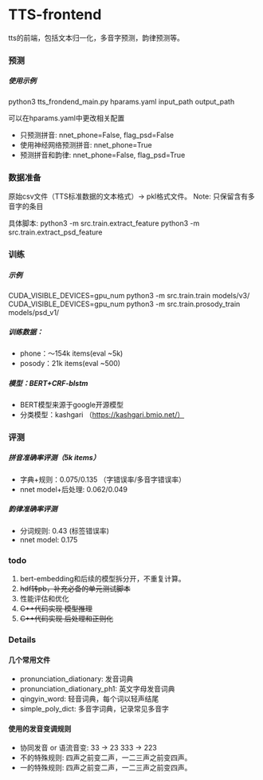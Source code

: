 # TTS-frontend

tts的前端，包括文本归一化，多音字预测，韵律预测等。

### 预测

##### 使用示例
python3 tts_frondend_main.py hparams.yaml input_path output_path

可以在hparams.yaml中更改相关配置
- 只预测拼音: nnet_phone=False, flag_psd=False
- 使用神经网络预测拼音: nnet_phone=True
- 预测拼音和韵律: nnet_phone=False, flag_psd=True

### 数据准备
原始csv文件（TTS标准数据的文本格式）-> pkl格式文件。 Note: 只保留含有多音字的条目

具体脚本:
python3 -m src.train.extract_feature
python3 -m src.train.extract_psd_feature

### 训练

##### 示例
CUDA_VISIBLE_DEVICES=gpu_num python3  -m  src.train.train  models/v3/           
CUDA_VISIBLE_DEVICES=gpu_num python3  -m  src.train.prosody_train  models/psd_v1/       
 
##### 训练数据：
- phone：～154k items(eval ~5k)
- posody：21k items(eval ~500)

##### 模型：BERT+CRF-blstm
- BERT模型来源于google开源模型
- 分类模型：kashgari （https://kashgari.bmio.net/）

### 评测 

##### 拼音准确率评测（5k items）
- 字典+规则：0.075/0.135 （字错误率/多音字错误率）
- nnet model+后处理: 0.062/0.049

##### 韵律准确率评测
- 分词规则: 0.43 (标签错误率)
- nnet model: 0.175 

### todo
1. bert-embedding和后续的模型拆分开，不重复计算。
2. ~~hdf转pb，补充必备的单元测试脚本~~
3. 性能评估和优化
4. ~~C++代码实现 模型推理~~
5. ~~C++代码实现 后处理和正则化~~

### Details

#### 几个常用文件
- pronunciation_diationary: 发音词典      
- pronunciation_diationary_ph1: 英文字母发音词典      
- qingyin_word: 轻音词典，每个词以轻声结尾      
- simple_poly_dict: 多音字词典，记录常见多音字      

#### 使用的发音变调规则
- 协同发音 or 语流音变: 33 -> 23 333 -> 223       
- 不的特殊规则: 四声之前变二声，一二三声之前变四声。      
- 一的特殊规则: 四声之前变二声，一二三声之前变四声。      